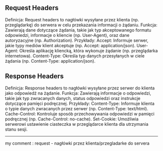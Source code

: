 
## Request Headers
Definicja: Request headers to nagłówki wysyłane przez klienta (np. przeglądarkę) do serwera w celu przekazania informacji o żądaniu.
Funkcja: Zawierają dane dotyczące żądania, takie jak typ akceptowanego formatu odpowiedzi, informacje o kliencie (np. User-Agent), oraz dane autoryzacyjne (np. Authorization).
Przykłady:
Accept: Informuje serwer, jakie typy mediów klient akceptuje (np. Accept: application/json).
User-Agent: Określa aplikację kliencką, która wykonuje żądanie (np. przeglądarka internetowa).
Content-Type: Określa typ danych przesyłanych w ciele żądania (np. Content-Type: application/json).

## Response Headers
Definicja: Response headers to nagłówki wysyłane przez serwer do klienta jako odpowiedź na żądanie.
Funkcja: Zawierają informacje o odpowiedzi, takie jak typ zwracanych danych, status odpowiedzi oraz instrukcje dotyczące pamięci podręcznej.
Przykłady:
Content-Type: Informuje klienta o typie danych zwracanych przez serwer (np. Content-Type: text/html).
Cache-Control: Kontroluje sposób przechowywania odpowiedzi w pamięci podręcznej (np. Cache-Control: no-cache).
Set-Cookie: Umożliwia serwerowi ustawienie ciasteczka w przeglądarce klienta dla utrzymania stanu sesji.

***
my comment :
request - nagłówki przez klienta/przegladarke do servera